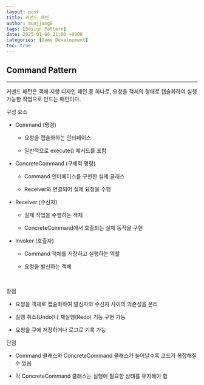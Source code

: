 ```yaml
---
layout: post
title: 커맨드 패턴
author: munjjang9
tags: [Design Pattern]
date: 2025-01-06 21:00 +0900
categories: [Game Development]
toc: true
---
```


## Command Pattern
---
커맨드 패턴은 객체 지향 디자인 패턴 중 하나로, 요청을 객체의 형태로 캡슐화하여 실행 가능한 작업으로 만드는 패턴이다.

구성 요소

- Command (명령)

    - 요청을 캡슐화하는 인터페이스

    - 일반적으로 execute() 메서드를 포함

- ConcreteCommand (구체적 명령)

    - Command 인터페이스를 구현한 실제 클래스

    - Receiver와 연결되어 실제 요청을 수행

- Receiver (수신자)

    - 실제 작업을 수행하는 객체

    - ConcreteCommand에서 호출되는 실제 동작을 구현

- Invoker (호출자)

    - Command 객체를 저장하고 실행하는 역할

    - 요청을 발신하는 객체

<br>

장점

- 요청을 객체로 캡슐화하여 발신자와 수신자 사이의 의존성을 분리

- 실행 취소(Undo)나 재실행(Redo) 기능 구현 가능

- 요청을 큐에 저장하거나 로그로 기록 가능

단점

- Command 클래스와 ConcreteCommand 클래스가 늘어날수록 코드가 복잡해질 수 있음

- 각 ConcreteCommand 클래스는 실행에 필요한 상태를 유지해야 함